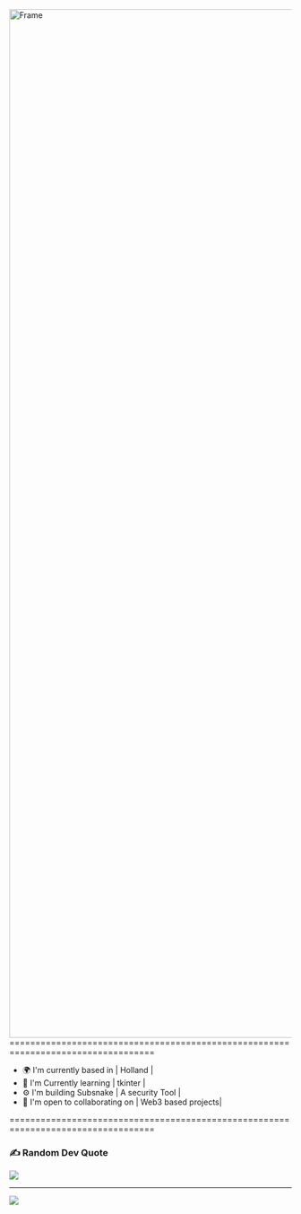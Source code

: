 
<div id="badges"><img width="1834" alt="Frame" src="https://github.com/frkyscience/frkyscience/assets/84499820/ee1afaac-3dab-4b45-a952-1ee8f2bf5876">
</div>
==================================================================================<br />


* 🌍  I'm currently based in |  Holland |
* 🧠  I'm Currently learning | tkinter |
* ⚙️  I'm building Subsnake | A security Tool | 
* 🤝  I'm open to collaborating on | Web3 based projects|
  
==================================================================================<br />


### ✍️ Random Dev Quote
![](https://quotes-github-readme.vercel.app/api?type=horizontal&theme=gruvbox)

---
[![](https://visitcount.itsvg.in/api?id=frkyscience&icon=6&color=12)](https://visitcount.itsvg.in)
>
